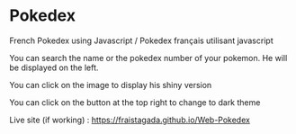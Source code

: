 # Pokedex
French Pokedex using Javascript / Pokedex français utilisant javascript

You can search the name or the pokedex number of your pokemon. He will be displayed on the left.

You can  click on the image to display his shiny version

You can click on the button at the top right to change to dark theme

Live site (if working) : https://fraistagada.github.io/Web-Pokedex
